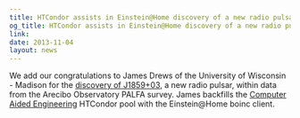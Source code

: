 ```yaml
---
title: HTCondor assists in Einstein@Home discovery of a new radio pulsar
og_title: HTCondor assists in Einstein@Home discovery of a new radio pulsar
link: 
date: 2013-11-04
layout: news
---
```


We add our congratulations to James Drews of the University of Wisconsin - Madison for the <a href="http://einstein.phys.uwm.edu/forum_thread.php?id=10397">discovery of J1859+03</a>, a new radio pulsar, within data from the Arecibo Observatory PALFA survey.  James backfills the <a href="https://www.cae.wisc.edu/">Computer Aided Engineering</a> HTCondor pool with the Einstein@Home boinc client. 
